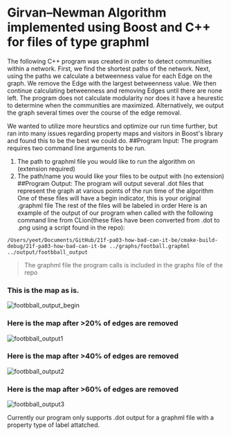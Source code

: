 
# Girvan–Newman Algorithm implemented using Boost and C++ for files of type graphml


The following C++ program was created in order to detect communities within a network. First, we find the shortest paths of the network. 
Next, using the paths we calculate a betweenness value for each Edge on the graph. We remove the Edge with the largest betweenness value.
We then continue calculating betweenness and removing Edges until there are none left. 
The program does not calculate modularity nor does it have a heurestic to determine when the communities are maximized. Alternatively, we output the graph several times over the course of the edge removal.

We wanted to utilize more heurstics and optimize our run time further, but ran into many issues regarding property maps and visitors in Boost's library and found this to be the best we could do.
##Program Input:
The program requires two command line arguments to be run.
1. The path to graphml file you would like to run the algorithm on (extension required)
2. The path/name you would like your files to be output with (no extension)
##Program Output:
The program will output several .dot files that represent the graph at various points of the run time of the algorithm
One of these files will have a begin indicator, this is your original .graphml file
The rest of the files will be labeled in order
Here is an example of the output of our program when called with the following command line from CLion(these files have been converted from .dot to .png using a script found in the repo):
```
/Users/yeet/Documents/GitHub/21f-pa03-how-bad-can-it-be/cmake-build-debug/21f-pa03-how-bad-can-it-be ../graphs/football.graphml ../output/footbball_output
```
> The graphml file the program calls is included in the graphs file of the repo

### This is the map as is.
![footbball_output_begin](https://user-images.githubusercontent.com/71847764/141670104-a6d0debd-1efa-41db-8085-937b6974ecfa.png)
### Here is the map after >20% of edges are removed
![footbball_output1](https://user-images.githubusercontent.com/71847764/141668978-1801fa29-459d-402a-96f2-a561964d9391.png)
### Here is the map after >40% of edges are removed
![footbball_output2](https://user-images.githubusercontent.com/71847764/141668979-828e8f23-b3bb-4002-b8f3-1710a7ccdb8d.png)
### Here is the map after >60% of edges are removed
![footbball_output3](https://user-images.githubusercontent.com/71847764/141668980-3152dca7-3faf-44cf-847f-87a34c2e23bd.png)

Currently our program only supports .dot output for a graphml file with a property type of label attatched. 


